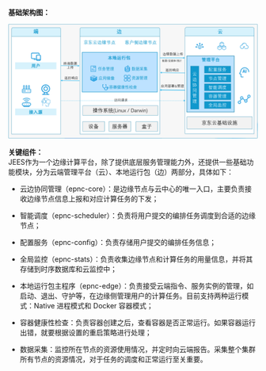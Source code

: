 **基础架构图：**

![epnc_architecture.png](../../../../image/Equal-EdgeService/epnc_architecture.png)


**关键组件：**<br>
  JEES作为一个边缘计算平台，除了提供底层服务管理能力外，还提供一些基础功能模块，分为云端管理平台（云）、本地运行包（边）两部分，具体如下：
- 云边协同管理（epnc-core）：是边缘节点与云中心的唯一入口，主要负责接收边缘节点信息上报和对应计算任务的下发；

- 智能调度（epnc-scheduler）：负责将用户提交的编排任务调度到合适的边缘节点；

- 配置服务（epnc-config）：负责存储用户提交的编排任务信息；

- 全局监控（epnc-stats）：负责收集边缘节点和计算任务的用量信息，并将其存储到时序数据库和云监控中；

- 本地运行包主程序（epnc-edge）：负责接受云端指令、服务实例的管理，如启动、退出、守护等，在边缘侧管理用户的计算任务。目前支持两种运行模式：Native 进程模式和 Docker 容器模式；

- 容器健康性检查：负责容器创建之后，查看容器是否正常运行。如果容器运行出错，就要根据设置的重启策略进行处理；

- 数据采集：监控所在节点的资源使用情况，并定时向云端报告。采集整个集群所有节点的资源情况，对于任务的调度和正常运行至关重要。
